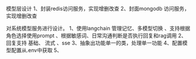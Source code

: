 

模型层设计
1、封装redis访问服务，实现增删改查
2、封面mongodb 访问服务，实现增删改查

对系统模型服务进行设计。
1、使用langchain 管理记忆、多模型切换 、支持根据角色选择使用prompt 、根据敏感词、日常沟通判断是否执行回复和rag调用 
2、回复支持 基础、 流式 、sse 
3、抽象出功能单一的类，处理单一功能
4、配置模型配置从.env中获取
5、
